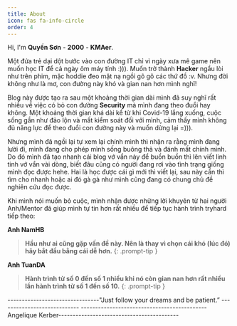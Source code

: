 ```yaml
---
title: About
icon: fas fa-info-circle
order: 4
---
```


Hi, I'm **Quyền Sơn** - **2000** - **KMAer**.

Một đứa trẻ dại dột bước vào con đường IT chỉ vì ngày xưa mê game nên muốn học IT để cả ngày ôm máy tính :))). Muốn trở thành **Hacker** ngầu lòi như trên phim, mặc hoddie đeo mặt nạ ngồi gõ gõ các thứ đồ :v. Nhưng đời không như là mơ, con đường này khó và gian nan hơn mình nghĩ!

Blog này được tạo ra sau một khoảng thời gian dài mình đã suy nghĩ rất nhiều về việc có bỏ con đường **Security** mà mình đang theo đuổi hay không. Một khoảng thời gian khá dài kể từ khi Covid-19 lắng xuống, cuộc sống gần như đảo lộn và mất kiểm soát đối với mình, cảm thấy mình không đủ năng lực để theo đuổi con đường này và muốn dừng lại =))).

Nhưng mình đã ngồi lại tự xem lại chính mình thì nhận ra rằng mình đang lười đi, mình đang cho phép mình sống buông thả và đánh mất chính mình. Do đó mình đã tạo nhanh cái blog vớ vẩn này để buồn buồn thì lên viết linh tinh vớ vẩn vài dòng, biết đâu cũng có người đang rơi vào tình trạng giống mình đọc được hehe. Hai là học được cái gì mới thì viết lại, sau này cần thì tìm cho nhanh hoặc ai đó gà gà như mình cũng đang có chung chủ đề nghiên cứu đọc được.


Khi mình nói muốn bỏ cuộc, mình nhận được những lời khuyên từ hai người Anh/Mentor đã  giúp mình tự tin hơn rất nhiều để tiếp tục hành trình tryhard tiếp theo:

**Anh NamHB**
> **Hầu như ai cũng gặp vấn đề này. Nên là thay vì chọn cái khó (lúc đó) hãy bắt đầu bằng cái dễ hơn.**
{: .prompt-tip }

**Anh TuanDA**
> **Hành trình từ số 0 đến số 1 nhiều khi nó còn gian nan hơn rất nhiều lần hành trình từ số 1 đến số 10.**
{: .prompt-tip }


--------------------------------"Just follow your dreams and be patient.” ----------------------------
--------------------------------------------Angelique Kerber------------------------------------------
